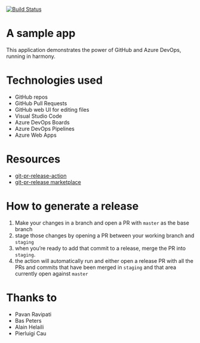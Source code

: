 [![Build Status](https://dev.azure.com/matthewatgithub/MySampleExpressAppOnAzure/_apis/build/status/matthewmccullough.MySampleExpressAppOnAzure?branchName=master)](https://dev.azure.com/matthewatgithub/MySampleExpressAppOnAzure/_build/latest?definitionId=2&branchName=master)

# A sample app
This application demonstrates the power of GitHub and Azure DevOps, running in harmony.

# Technologies used
- GitHub repos
- GitHub Pull Requests
- GitHub web UI for editing files
- Visual Studio Code
- Azure DevOps Boards
- Azure DevOps Pipelines
- Azure Web Apps

# Resources

- [git-pr-release-action](https://github.com/bakunyo/git-pr-release-action)
- [git-pr-release marketplace](https://github.com/marketplace/actions/git-pr-release)

# How to generate a release

1. Make your changes in a branch and open a PR with `master` as the base branch
2. stage those changes by opening a PR between your working branch and `staging`
3. when you’re ready to add that commit to a release, merge the PR into `staging`.
4. the action will automatically run and either open a release PR with all the PRs and commits that have been merged in `staging` and that area currently open against `master`


# Thanks to
- Pavan Ravipati
- Bas Peters
- Alain Helaili
- Pierluigi Cau

